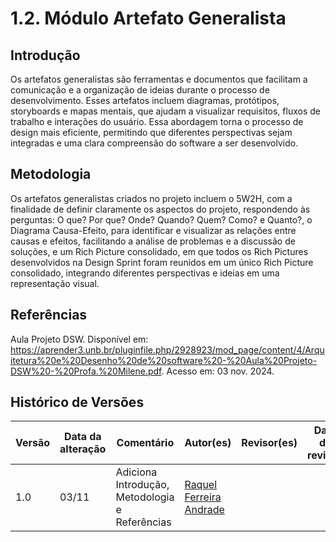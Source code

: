 # 1.2. Módulo Artefato Generalista

## Introdução

Os artefatos generalistas são ferramentas e documentos que facilitam a comunicação e a organização de ideias durante o processo de desenvolvimento. Esses artefatos incluem diagramas, protótipos, storyboards e mapas mentais, que ajudam a visualizar requisitos, fluxos de trabalho e interações do usuário. Essa abordagem torna o processo de design mais eficiente, permitindo que diferentes perspectivas sejam integradas e uma clara compreensão do software a ser desenvolvido. 

## Metodologia

Os artefatos generalistas criados no projeto incluem o 5W2H, com a finalidade de definir claramente os aspectos do projeto, respondendo às perguntas: O que? Por que? Onde? Quando? Quem? Como? e Quanto?, o Diagrama Causa-Efeito, para identificar e visualizar as relações entre causas e efeitos, facilitando a análise de problemas e a discussão de soluções, e um Rich Picture consolidado, em que todos os Rich Pictures desenvolvidos na Design Sprint foram reunidos em um único Rich Picture consolidado, integrando diferentes perspectivas e ideias em uma representação visual. 

## Referências 

Aula Projeto DSW. Disponível em: https://aprender3.unb.br/pluginfile.php/2928923/mod_page/content/4/Arquitetura%20e%20Desenho%20de%20software%20-%20Aula%20Projeto-DSW%20-%20Profa.%20Milene.pdf. Acesso em: 03 nov. 2024.

## Histórico de Versões

| Versão | Data da alteração | Comentário | Autor(es) | Revisor(es) | Data de revisão |
|--------|-----------|-----------|-----------|-------------|-------------|
| 1.0    | 03/11     | Adiciona Introdução, Metodologia e Referências | [Raquel Ferreira Andrade](https://github.com/raquel-andrade) |  |  |